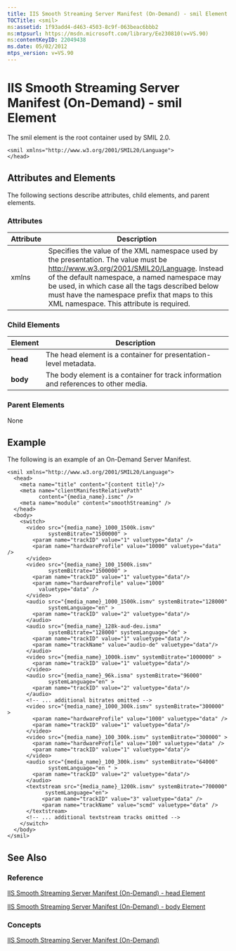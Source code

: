```yaml
---
title: IIS Smooth Streaming Server Manifest (On-Demand) - smil Element
TOCTitle: <smil>
ms:assetid: 1f93add4-d463-4503-8c9f-063beac6bbb2
ms:mtpsurl: https://msdn.microsoft.com/library/Ee230810(v=VS.90)
ms:contentKeyID: 22049438
ms.date: 05/02/2012
mtps_version: v=VS.90
---
```


# IIS Smooth Streaming Server Manifest (On-Demand) - smil Element

The smil element is the root container used by SMIL 2.0.

    <smil xmlns="http://www.w3.org/2001/SMIL20/Language">
    </head>

## Attributes and Elements

The following sections describe attributes, child elements, and parent elements.

### Attributes

|Attribute|Description|
|--- |--- |
|xmlns|Specifies the value of the XML namespace used by the presentation. The value must be <a href="http://www.w3.org/2001/smil20/language">http://www.w3.org/2001/SMIL20/Language</a>. Instead of the default namespace, a named namespace may be used, in which case all the tags described below must have the namespace prefix that maps to this XML namespace. This attribute is required.|

### Child Elements

|Element|Description|
|--- |--- |
|**head**|The head element is a container for presentation-level metadata.|
|**body**|The body element is a container for track information and references to other media.|


### Parent Elements

None

## Example

The following is an example of an On-Demand Server Manifest.

    <smil xmlns="http://www.w3.org/2001/SMIL20/Language">
      <head>
        <meta name="title" content="{content title}"/>
        <meta name="clientManifestRelativePath" 
              content="{media_name}.ismc" />
        <meta name="module" content="smoothStreaming" />
      </head>
      <body>
        <switch>
          <video src="{media_name}_1000_1500k.ismv" 
                 systemBitrate="1500000" >
            <param name="trackID" value="1" valuetype="data" />
            <param name="hardwareProfile" value="10000" valuetype="data" />
          </video>
          <video src="{media_name}_100_1500k.ismv" 
                 systemBitrate="1500000" >
            <param name="trackID" value="1" valuetype="data"/>
            <param name="hardwareProfile" value="1000" 
              valuetype="data" />
          </video>
          <audio src="{media_name}_1000_1500k.ismv" systemBitrate="128000" 
                 systemLanguage="en" >
            <param name="trackID" value="2" valuetype="data"/>
          </audio>
          <audio src="{media_name}_128k-aud-deu.isma" 
                 systemBitrate="128000" systemLanguage="de" >
            <param name="trackID" value="1" valuetype="data"/>
            <param name="trackName" value="audio-de" valuetype="data"/>
          </audio>
          <video src="{media_name}_1000k.ismv" systemBitrate="1000000" >
            <param name="trackID" value="1" valuetype="data"/>
          </video>
          <audio src="{media_name}_96k.isma" systemBitrate="96000" 
                 systemLanguage="en" >
            <param name="trackID" value="2" valuetype="data"/>
          </audio>
          <!-- ... additional bitrates omitted -->
          <video src="{media_name}_1000_300k.ismv" systemBitrate="300000" > 
            <param name="hardwareProfile" value="1000" valuetype="data" />
            <param name="trackID" value="1" valuetype="data"/>
          </video>
          <video src="{media_name}_100_300k.ismv" systemBitrate="300000" >
            <param name="hardwareProfile" value="100" valuetype="data" />
            <param name="trackID" value="1" valuetype="data"/>
          </video>
          <audio src="{media_name}_100_300k.ismv" systemBitrate="64000" 
                 systemLanguage="en " >
            <param name="trackID" value="2" valuetype="data"/>
          </audio>
          <textstream src="{media_name}_1200k.ismv" systemBitrate="700000" 
                systemLanguage="en">
               <param name="trackID" value="3" valuetype="data" />
               <param name="trackName" value="scmd" valuetype="data" />
          </textstream>
          <!-- ... additional textstream tracks omitted -->
        </switch>
      </body>
    </smil>

## See Also

### Reference

[IIS Smooth Streaming Server Manifest (On-Demand) - head Element](iis-smooth-streaming-server-manifest-on-demand-head-element.md)

[IIS Smooth Streaming Server Manifest (On-Demand) - body Element](iis-smooth-streaming-server-manifest-on-demand-body-element.md)

### Concepts

[IIS Smooth Streaming Server Manifest (On-Demand)](iis-smooth-streaming-server-manifest-on-demand.md)

